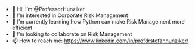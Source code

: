 - 👋 Hi, I’m @ProfessorHunziker
- 👀 I’m interested in Corporate Risk Management
- 🌱 I’m currently learning how Python can make Risk Management more efficient
- 💞️ I’m looking to collaborate on Risk Management 
- 📫 How to reach me: https://www.linkedin.com/in/profdrstefanhunziker/


<!---
ProfessorHunziker/ProfessorHunziker is a ✨ special ✨ repository because its `README.md` (this file) appears on your GitHub profile.
You can click the Preview link to take a look at your changes.
--->
